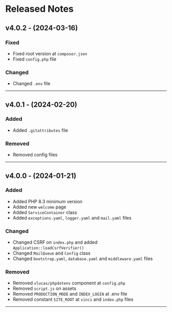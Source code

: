 # Released Notes

## v4.0.2 - (2024-03-16)

### Fixed

- Fixed root version at `composer.json`
- Fixed `config.php` file

### Changed

- Changed `.env` file

--------------------------------------------------------------------------

## v4.0.1 - (2024-02-20)

### Added

- Added `.gitattributes` file

### Removed

- Removed config files

--------------------------------------------------------------------------

## v4.0.0 - (2024-01-21)

### Added

- Added PHP 8.3 minimum version
- Added new `welcome` page
- Added `ServiceContainer` class
- Added `exceptions.yaml`, `logger.yaml` and `mail.yaml` files

### Changed

- Changed CSRF on `index.php` and added `Application::loadCsrfVerifier()`
- Changed `MailQueue` and `Config` class
- Changed `bootstrap.yaml`, `database.yaml` and `middleware.yaml` files

### Removed

- Removed `vlucas/phpdotenv` component at `config.php`
- Removed `script.js` on assets
- Removed `PRODUCTION_MODE` and `INDEX_LOGIN` at .env file
- Removed constant `SITE_ROOT` at `vinci` and `index.php` files 

--------------------------------------------------------------------------